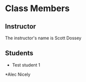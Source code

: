 # Class Members

## Instructor

The instructor's name is Scott Dossey

## Students

* Test student 1

*Alec Nicely